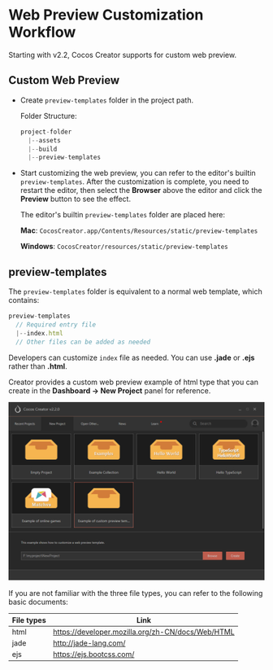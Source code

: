 # Web Preview Customization Workflow

Starting with v2.2, Cocos Creator supports for custom web preview.
## Custom Web Preview

- Create `preview-templates` folder in the project path.

  Folder Structure:

  ```js
  project-folder
    |--assets
    |--build
    |--preview-templates
  ```

- Start customizing the web preview, you can refer to the editor's builtin `preview-templates`. After the customization is complete, you need to restart the editor, then select the **Browser** above the editor and click the **Preview** button to see the effect.

  The editor's builtin `preview-templates` folder are placed here:

  **Mac**: `CocosCreator.app/Contents/Resources/static/preview-templates`

  **Windows**: `CocosCreator/resources/static/preview-templates`

## preview-templates

The `preview-templates` folder is equivalent to a normal web template, which contains:

  ```js
  preview-templates
    // Required entry file
    |--index.html
    // Other files can be added as needed
  ```

Developers can customize `index` file as needed. You can use **.jade** or **.ejs** rather than **.html**.

Creator provides a custom web preview example of html type that you can create in the **Dashboard -> New Project** panel for reference.

![Custom Preview Template](./custom-preview-template/create.png)

If you are not familiar with the three file types, you can refer to the following basic documents:

| File types |   Link
| -------------- | ----------- |
| html | <https://developer.mozilla.org/zh-CN/docs/Web/HTML> |
| jade | <http://jade-lang.com/>                             |
| ejs  | <https://ejs.bootcss.com/>  
